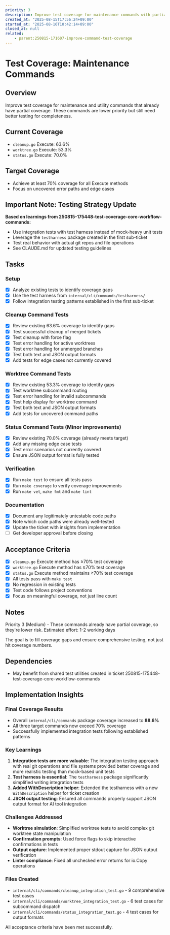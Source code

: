 ```yaml
---
priority: 3
description: Improve test coverage for maintenance commands with partial coverage
created_at: "2025-08-15T17:56:24+09:00"
started_at: "2025-08-16T10:42:14+09:00"
closed_at: null
related:
    - parent:250815-171607-improve-command-test-coverage
---
```


# Test Coverage: Maintenance Commands

## Overview

Improve test coverage for maintenance and utility commands that already have partial coverage. These commands are lower priority but still need better testing for completeness.

## Current Coverage
- `cleanup.go` Execute: 63.6%
- `worktree.go` Execute: 53.3%
- `status.go` Execute: 70.0%

## Target Coverage
- Achieve at least 70% coverage for all Execute methods
- Focus on uncovered error paths and edge cases

## Important Note: Testing Strategy Update
**Based on learnings from 250815-175448-test-coverage-core-workflow-commands:**
- Use integration tests with test harness instead of mock-heavy unit tests
- Leverage the `testharness` package created in the first sub-ticket
- Test real behavior with actual git repos and file operations
- See CLAUDE.md for updated testing guidelines

## Tasks

### Setup
- [x] Analyze existing tests to identify coverage gaps
- [x] Use the test harness from `internal/cli/commands/testharness/`
- [x] Follow integration testing patterns established in the first sub-ticket

### Cleanup Command Tests
- [x] Review existing 63.6% coverage to identify gaps
- [x] Test successful cleanup of merged tickets
- [x] Test cleanup with force flag
- [x] Test error handling for active worktrees
- [x] Test error handling for unmerged branches
- [x] Test both text and JSON output formats
- [x] Add tests for edge cases not currently covered

### Worktree Command Tests
- [x] Review existing 53.3% coverage to identify gaps
- [x] Test worktree subcommand routing
- [x] Test error handling for invalid subcommands
- [x] Test help display for worktree command
- [x] Test both text and JSON output formats
- [x] Add tests for uncovered command paths

### Status Command Tests (Minor improvements)
- [x] Review existing 70.0% coverage (already meets target)
- [x] Add any missing edge case tests
- [x] Test error scenarios not currently covered
- [x] Ensure JSON output format is fully tested

### Verification
- [x] Run `make test` to ensure all tests pass
- [x] Run `make coverage` to verify coverage improvements
- [x] Run `make vet`, `make fmt` and `make lint`

### Documentation
- [x] Document any legitimately untestable code paths
- [x] Note which code paths were already well-tested
- [x] Update the ticket with insights from implementation
- [ ] Get developer approval before closing

## Acceptance Criteria

- [x] `cleanup.go` Execute method has ≥70% test coverage
- [x] `worktree.go` Execute method has ≥70% test coverage
- [x] `status.go` Execute method maintains ≥70% test coverage
- [x] All tests pass with `make test`
- [x] No regression in existing tests
- [x] Test code follows project conventions
- [x] Focus on meaningful coverage, not just line count

## Notes

Priority 3 (Medium) - These commands already have partial coverage, so they're lower risk.
Estimated effort: 1-2 working days

The goal is to fill coverage gaps and ensure comprehensive testing, not just hit coverage numbers.

## Dependencies
- May benefit from shared test utilities created in ticket 250815-175448-test-coverage-core-workflow-commands

## Implementation Insights

### Final Coverage Results
- Overall `internal/cli/commands` package coverage increased to **88.6%**
- All three target commands now exceed 70% coverage
- Successfully implemented integration tests following established patterns

### Key Learnings
1. **Integration tests are more valuable**: The integration testing approach with real git operations and file systems provided better coverage and more realistic testing than mock-based unit tests
2. **Test harness is essential**: The `testharness` package significantly simplified writing integration tests
3. **Added WithDescription helper**: Extended the testharness with a new `WithDescription` helper for ticket creation
4. **JSON output testing**: Ensured all commands properly support JSON output format for AI tool integration

### Challenges Addressed
- **Worktree simulation**: Simplified worktree tests to avoid complex git worktree state manipulation
- **Confirmation prompts**: Used force flags to skip interactive confirmations in tests
- **Output capture**: Implemented proper stdout capture for JSON output verification
- **Linter compliance**: Fixed all unchecked error returns for io.Copy operations

### Files Created
- `internal/cli/commands/cleanup_integration_test.go` - 9 comprehensive test cases
- `internal/cli/commands/worktree_integration_test.go` - 6 test cases for subcommand dispatch
- `internal/cli/commands/status_integration_test.go` - 4 test cases for output formats

All acceptance criteria have been met successfully.
